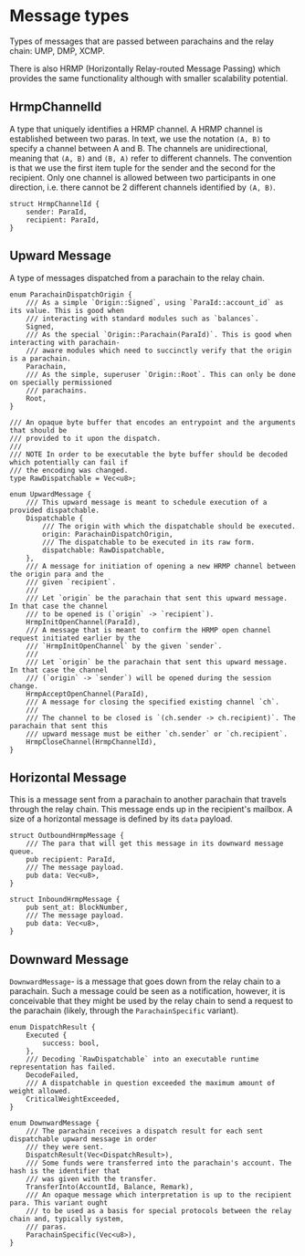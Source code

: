 # Message types

Types of messages that are passed between parachains and the relay chain: UMP, DMP, XCMP.

There is also HRMP (Horizontally Relay-routed Message Passing) which provides the same functionality
although with smaller scalability potential.

## HrmpChannelId

A type that uniquely identifies a HRMP channel. A HRMP channel is established between two paras.
In text, we use the notation `(A, B)` to specify a channel between A and B. The channels are
unidirectional, meaning that `(A, B)` and `(B, A)` refer to different channels. The convention is
that we use the first item tuple for the sender and the second for the recipient. Only one channel
is allowed between two participants in one direction, i.e. there cannot be 2 different channels
identified by `(A, B)`.

```rust,ignore
struct HrmpChannelId {
    sender: ParaId,
    recipient: ParaId,
}
```

## Upward Message

A type of messages dispatched from a parachain to the relay chain.

```rust,ignore
enum ParachainDispatchOrigin {
	/// As a simple `Origin::Signed`, using `ParaId::account_id` as its value. This is good when
	/// interacting with standard modules such as `balances`.
	Signed,
	/// As the special `Origin::Parachain(ParaId)`. This is good when interacting with parachain-
	/// aware modules which need to succinctly verify that the origin is a parachain.
	Parachain,
	/// As the simple, superuser `Origin::Root`. This can only be done on specially permissioned
	/// parachains.
	Root,
}

/// An opaque byte buffer that encodes an entrypoint and the arguments that should be
/// provided to it upon the dispatch.
///
/// NOTE In order to be executable the byte buffer should be decoded which potentially can fail if
/// the encoding was changed.
type RawDispatchable = Vec<u8>;

enum UpwardMessage {
	/// This upward message is meant to schedule execution of a provided dispatchable.
	Dispatchable {
		/// The origin with which the dispatchable should be executed.
		origin: ParachainDispatchOrigin,
		/// The dispatchable to be executed in its raw form.
		dispatchable: RawDispatchable,
	},
	/// A message for initiation of opening a new HRMP channel between the origin para and the
	/// given `recipient`.
	///
	/// Let `origin` be the parachain that sent this upward message. In that case the channel
	/// to be opened is (`origin` -> `recipient`).
	HrmpInitOpenChannel(ParaId),
	/// A message that is meant to confirm the HRMP open channel request initiated earlier by the
	/// `HrmpInitOpenChannel` by the given `sender`.
	///
	/// Let `origin` be the parachain that sent this upward message. In that case the channel
	/// (`origin` -> `sender`) will be opened during the session change.
	HrmpAcceptOpenChannel(ParaId),
	/// A message for closing the specified existing channel `ch`.
	///
	/// The channel to be closed is `(ch.sender -> ch.recipient)`. The parachain that sent this
	/// upward message must be either `ch.sender` or `ch.recipient`.
	HrmpCloseChannel(HrmpChannelId),
}
```

## Horizontal Message

This is a message sent from a parachain to another parachain that travels through the relay chain.
This message ends up in the recipient's mailbox. A size of a horizontal message is defined by its
`data` payload.

```rust,ignore
struct OutboundHrmpMessage {
	/// The para that will get this message in its downward message queue.
	pub recipient: ParaId,
	/// The message payload.
	pub data: Vec<u8>,
}

struct InboundHrmpMessage {
	pub sent_at: BlockNumber,
	/// The message payload.
	pub data: Vec<u8>,
}
```

## Downward Message

`DownwardMessage`- is a message that goes down from the relay chain to a parachain. Such a message
could be seen as a notification, however, it is conceivable that they might be used by the relay
chain to send a request to the parachain (likely, through the `ParachainSpecific` variant).

```rust,ignore
enum DispatchResult {
	Executed {
		success: bool,
	},
	/// Decoding `RawDispatchable` into an executable runtime representation has failed.
	DecodeFailed,
	/// A dispatchable in question exceeded the maximum amount of weight allowed.
	CriticalWeightExceeded,
}

enum DownwardMessage {
	/// The parachain receives a dispatch result for each sent dispatchable upward message in order
	/// they were sent.
	DispatchResult(Vec<DispatchResult>),
	/// Some funds were transferred into the parachain's account. The hash is the identifier that
	/// was given with the transfer.
	TransferInto(AccountId, Balance, Remark),
	/// An opaque message which interpretation is up to the recipient para. This variant ought
	/// to be used as a basis for special protocols between the relay chain and, typically system,
	/// paras.
	ParachainSpecific(Vec<u8>),
}
```
